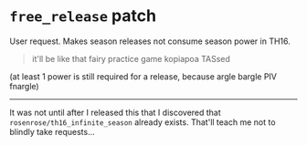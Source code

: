 # `free_release` patch

User request.  Makes season releases not consume season power in TH16.

> it'll be like that fairy practice game kopiapoa TASsed

(at least 1 power is still required for a release, because argle bargle PIV fnargle)

---

It was not until after I released this that I discovered that `rosenrose/th16_infinite_season` already exists.  That'll teach me not to blindly take requests...
